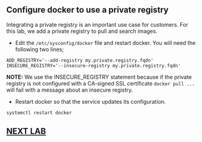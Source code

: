 ## Configure docker to use a private registry
Integrating a private registry is an important use case for customers. For this lab, we add a private registry to pull and search images.

* Edit the `/etc/sysconfig/docker` file and restart docker. You will need the following two lines;

```
ADD_REGISTRY='--add-registry my.private.registry.fqdn'
INSECURE_REGISTRY='--insecure-registry my.private.registry.fqdn'
```

**NOTE:** We use the INSECURE_REGISTRY statement because if the private
registry is not configured with a CA-signed SSL
certificate `docker pull ...` will fail with a message about an insecure
registry. 

* Restart docker so that the service updates its configuration.

```
systemctl restart docker
```

## [NEXT LAB](atomicDockerLVM.md)
